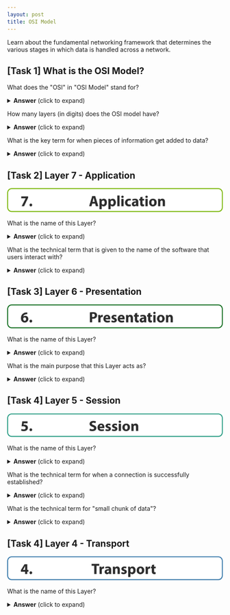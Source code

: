 ```yaml
---
layout: post
title: OSI Model
---
```


Learn about the fundamental networking framework that determines the various stages in which data is handled across a network.


## [Task 1] What is the OSI Model?

What does the "OSI" in "OSI Model" stand for?

<details>
    <summary>
        <b>Answer</b> (click to expand)
    </summary>
    <p>
        Open Systems Interconnection
    </p>
</details>



How many layers (in digits) does the OSI model have?

<details>
    <summary>
        <b>Answer</b> (click to expand)
    </summary>
    <p>
        7
    </p>
</details>



What is the key term for when pieces of information get added to data?

<details>
    <summary>
        <b>Answer</b> (click to expand)
    </summary>
    <p>
        encapsulation
    </p>
</details>


## [Task 2] Layer 7 - Application

![Application](https://raw.githubusercontent.com/Akasaru0/akasaru0.github.io/master/Images/THM%20OSI%20Model/application.png)

What is the name of this Layer?

<details>
    <summary>
        <b>Answer</b> (click to expand)
    </summary>
    <p>
        Application
    </p>
</details>


What is the technical term that is given to the name of the software that users interact with?

<details>
    <summary>
        <b>Answer</b> (click to expand)
    </summary>
    <p>
        Graphical User Interface
    </p>
</details>


## [Task 3] Layer 6 - Presentation

![Presentation](https://raw.githubusercontent.com/Akasaru0/akasaru0.github.io/master/Images/THM%20OSI%20Model/presentation.png)

What is the name of this Layer?

<details>
    <summary>
        <b>Answer</b> (click to expand)
    </summary>
    <p>
        Presentation
    </p>
</details>



What is the main purpose that this Layer acts as?

<details>
    <summary>
        <b>Answer</b> (click to expand)
    </summary>
    <p>
        Translator
    </p>
</details>


## [Task 4] Layer 5 - Session

![Session](https://raw.githubusercontent.com/Akasaru0/akasaru0.github.io/master/Images/THM%20OSI%20Model/session.png)

What is the name of this Layer?

<details>
    <summary>
        <b>Answer</b> (click to expand)
    </summary>
    <p>
        Session
    </p>
</details>


What is the technical term for when a connection is successfully established?

<details>
    <summary>
        <b>Answer</b> (click to expand)
    </summary>
    <p>
        session
    </p>
</details>



What is the technical term for "small chunk of data"?

<details>
    <summary>
        <b>Answer</b> (click to expand)
    </summary>
    <p>
        packets
    </p>
</details>


## [Task 4] Layer 4 - Transport

![Transport](https://raw.githubusercontent.com/Akasaru0/akasaru0.github.io/master/Images/THM%20OSI%20Model/transport.png)

What is the name of this Layer?

<details>
    <summary>
        <b>Answer</b> (click to expand)
    </summary>
    <p>
        Transport
    </p>
</details>
